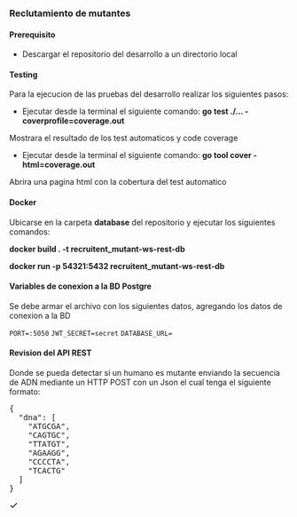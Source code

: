 ### Reclutamiento de mutantes

#### Prerequisito
- Descargar el repositorio del desarrollo a un directorio local


#### Testing
Para la ejecucion de las pruebas del desarrollo realizar los siguientes pasos:
- Ejecutar desde la terminal el siguiente comando:
**go test ./... -coverprofile=coverage.out**

Mostrara el resultado de los test automaticos y code coverage

- Ejecutar desde la terminal el siguiente comando:
**go tool cover -html=coverage.out**

Abrira una pagina html con la cobertura del test automatico

#### Docker
Ubicarse en la carpeta **database** del repositorio y ejecutar los siguientes comandos:

**docker build . -t recruitent_mutant-ws-rest-db** 

**docker run -p 54321:5432 recruitent_mutant-ws-rest-db**

#### Variables de conexion a la BD Postgre
Se debe armar el archivo con los siguientes datos, agregando los datos de conexion a la BD 

`PORT=:5050`
`JWT_SECRET=secret`
`DATABASE_URL=`


#### Revision del API REST
Donde se pueda detectar si un humano es mutante enviando la secuencia de ADN mediante un HTTP POST con un Json el cual tenga el siguiente formato:

<div class="highlight highlight-source-json notranslate position-relative overflow-auto"><pre>{
  <span class="pl-ent">"dna"</span>: [
    <span class="pl-s"><span class="pl-pds">"</span>ATGCGA<span class="pl-pds">"</span></span>,
    <span class="pl-s"><span class="pl-pds">"</span>CAGTGC<span class="pl-pds">"</span></span>,
    <span class="pl-s"><span class="pl-pds">"</span>TTATGT<span class="pl-pds">"</span></span>,
    <span class="pl-s"><span class="pl-pds">"</span>AGAAGG<span class="pl-pds">"</span></span>,
    <span class="pl-s"><span class="pl-pds">"</span>CCCCTA<span class="pl-pds">"</span></span>,
    <span class="pl-s"><span class="pl-pds">"</span>TCACTG<span class="pl-pds">"</span></span>
  ]
}</pre>
      <svg aria-hidden="true" height="16" viewBox="0 0 16 16" version="1.1" width="16" data-view-component="true" class="octicon octicon-check js-clipboard-check-icon color-fg-success d-none m-2" wfd-invisible="true">
    <path fill-rule="evenodd" d="M13.78 4.22a.75.75 0 010 1.06l-7.25 7.25a.75.75 0 01-1.06 0L2.22 9.28a.75.75 0 011.06-1.06L6 10.94l6.72-6.72a.75.75 0 011.06 0z"></path>
</svg>
    </clipboard-copy>
  </div>
